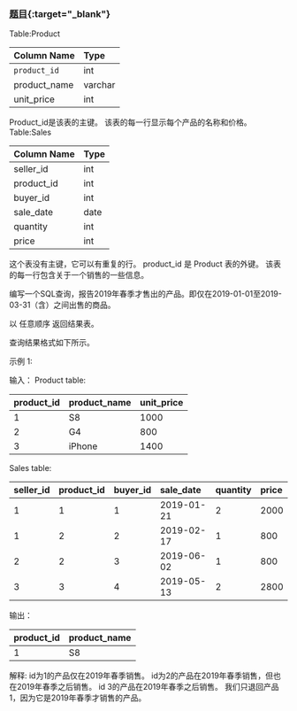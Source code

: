 ### [题目](https://leetcode-cn.co/problems/sales-analysis-iii/){:target="_blank"}

Table:Product

| Column Name  | Type    |
|:-------------|:--------|
| `product_id` | int     |
| product_name | varchar |
| unit_price   | int     |

Product_id是该表的主键。
该表的每一行显示每个产品的名称和价格。
Table:Sales

| Column Name | Type |
|:------------|:-----|
| seller_id   | int  |
| product_id  | int  |
| buyer_id    | int  |
| sale_date   | date |
| quantity    | int  |
| price       | int  |

这个表没有主键，它可以有重复的行。
product_id 是 Product 表的外键。
该表的每一行包含关于一个销售的一些信息。


编写一个SQL查询，报告2019年春季才售出的产品。即仅在2019-01-01至2019-03-31（含）之间出售的商品。

以 任意顺序 返回结果表。

查询结果格式如下所示。

示例 1:

输入：
Product table:

| product_id | product_name | unit_price |
|:-----------|:-------------|:-----------|
| 1          | S8           | 1000       |
| 2          | G4           | 800        |
| 3          | iPhone       | 1400       |

Sales table:

| seller_id | product_id | buyer_id | sale_date  | quantity | price |
|:----------|:-----------|:---------|:-----------|:---------|:------|
| 1         | 1          | 1        | 2019-01-21 | 2        | 2000  |
| 1         | 2          | 2        | 2019-02-17 | 1        | 800   |
| 2         | 2          | 3        | 2019-06-02 | 1        | 800   |
| 3         | 3          | 4        | 2019-05-13 | 2        | 2800  |

输出：

| product_id | product_name |
|:-----------|:-------------|
| 1          | S8           |

解释:
id为1的产品仅在2019年春季销售。
id为2的产品在2019年春季销售，但也在2019年春季之后销售。
id 3的产品在2019年春季之后销售。
我们只退回产品1，因为它是2019年春季才销售的产品。

